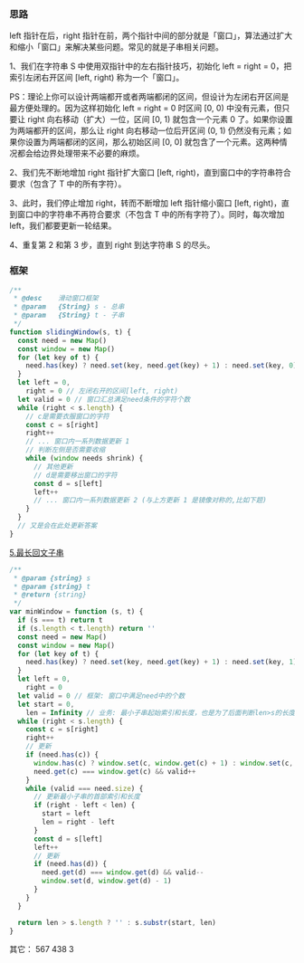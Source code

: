 ### 思路

left 指针在后，right 指针在前，两个指针中间的部分就是「窗口」，算法通过扩大和缩小「窗口」来解决某些问题。常见的就是子串相关问题。

1、我们在字符串 S 中使用双指针中的左右指针技巧，初始化 left = right = 0，把索引左闭右开区间 [left, right) 称为一个「窗口」。

PS：理论上你可以设计两端都开或者两端都闭的区间，但设计为左闭右开区间是最方便处理的。因为这样初始化 left = right = 0 时区间 [0, 0) 中没有元素，但只要让 right 向右移动（扩大）一位，区间 [0, 1) 就包含一个元素 0 了。如果你设置为两端都开的区间，那么让 right 向右移动一位后开区间 (0, 1) 仍然没有元素；如果你设置为两端都闭的区间，那么初始区间 [0, 0] 就包含了一个元素。这两种情况都会给边界处理带来不必要的麻烦。

2、我们先不断地增加 right 指针扩大窗口 [left, right)，直到窗口中的字符串符合要求（包含了 T 中的所有字符）。

3、此时，我们停止增加 right，转而不断增加 left 指针缩小窗口 [left, right)，直到窗口中的字符串不再符合要求（不包含 T 中的所有字符了）。同时，每次增加 left，我们都要更新一轮结果。

4、重复第 2 和第 3 步，直到 right 到达字符串 S 的尽头。

### 框架

```js
/**
 * @desc    滑动窗口框架
 * @param   {String} s - 总串
 * @param   {String} t - 子串
 */
function slidingWindow(s, t) {
  const need = new Map()
  const window = new Map()
  for (let key of t) {
    need.has(key) ? need.set(key, need.get(key) + 1) : need.set(key, 0)
  }
  let left = 0,
    right = 0 // 左闭右开的区间[left, right)
  let valid = 0 // 窗口汇总满足need条件的字符个数
  while (right < s.length) {
    // c是需要衣服窗口的字符
    const c = s[right]
    right++
    // ... 窗口内一系列数据更新 1
    // 判断左侧是否需要收缩
    while (window needs shrink) {
      // 其他更新
      // d是需要移出窗口的字符
      const d = s[left]
      left++
      // ... 窗口内一系列数据更新 2 (与上方更新 1 是镜像对称的,比如下题)
    }
  }
  // 又是会在此处更新答案
}
```

[5.最长回文子串](https://leetcode.cn/problems/longest-palindromic-substring/)

```js
/**
 * @param {string} s
 * @param {string} t
 * @return {string}
 */
var minWindow = function (s, t) {
  if (s === t) return t
  if (s.length < t.length) return ''
  const need = new Map()
  const window = new Map()
  for (let key of t) {
    need.has(key) ? need.set(key, need.get(key) + 1) : need.set(key, 1)
  }
  let left = 0,
    right = 0
  let valid = 0 // 框架: 窗口中满足need中的个数
  let start = 0,
    len = Infinity // 业务: 最小子串起始索引和长度，也是为了后面判断len>s的长度表示没有子串时返回空串
  while (right < s.length) {
    const c = s[right]
    right++
    // 更新
    if (need.has(c)) {
      window.has(c) ? window.set(c, window.get(c) + 1) : window.set(c, 1)
      need.get(c) === window.get(c) && valid++
    }
    while (valid === need.size) {
      // 更新最小子串的首部索引和长度
      if (right - left < len) {
        start = left
        len = right - left
      }
      const d = s[left]
      left++
      // 更新
      if (need.has(d)) {
        need.get(d) === window.get(d) && valid--
        window.set(d, window.get(d) - 1)
      }
    }
  }

  return len > s.length ? '' : s.substr(start, len)
}
```
其它：
567
438
3